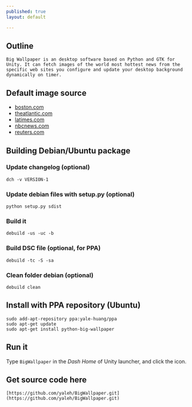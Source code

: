 ```yaml
---
published: true
layout: default

---
```


## Outline
	Big Wallpaper is an desktop software based on Python and GTK for Unity. It can fetch images of the world most hottest news from the specific web sites you configure and update your desktop background dynamically on timer.  

## Default image source
- [boston.com](http://www.boston.com/bigpicture)
- [theatlantic.com](http://www.theatlantic.com/infocus/)
- [latimes.com](http://framework.latimes.com/)
- [nbcnews.com](http://photoblog.nbcnews.com/)
- [reuters.com](http://blogs.reuters.com/fullfocus/)

## Building Debian/Ubuntu package

### Update changelog (optional)

    dch -v VERSION-1
    
### Update debian files with setup.py (optional)

    python setup.py sdist
    
### Build it

    debuild -us -uc -b

### Build DSC file (optional, for PPA)
    
    debuild -tc -S -sa 

### Clean folder debian (optional)

    debuild clean

## Install with PPA repository (Ubuntu)

    sudo add-apt-repository ppa:yale-huang/ppa
    sudo apt-get update
    sudo apt-get install python-big-wallpaper
    
## Run it

Type ```BigWallpaper``` in the *Dash Home* of Unity launcher, and click the icon.

## Get source code here
	[https://github.com/yaleh/BigWallpaper.git](https://github.com/yaleh/BigWallpaper.git)

